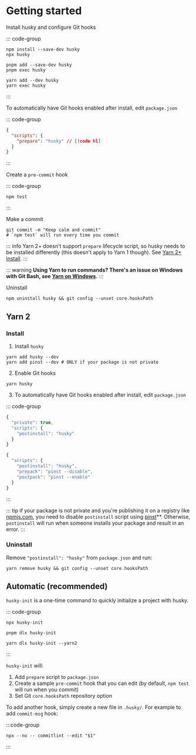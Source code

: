 # Getting started

Install husky and configure Git hooks

::: code-group

```shell [npm]
npm install --save-dev husky
npx husky
```

```shell [pnpm]
pnpm add --save-dev husky
pnpm exec husky
```

```shell [yarn]
yarn add --dev husky
yarn exec husky
```

:::

To automatically have Git hooks enabled after install, edit `package.json`

::: code-group

```json [package.json]
{
  "scripts": {
    "prepare": "husky" // [!code hl]
  }
}
```

:::

Create a `pre-commit` hook

::: code-group

```shell [.husky/pre-commit]
npm test
```

:::

Make a commit

```shell
git commit -m "Keep calm and commit"
# `npm test` will run every time you commit
```

::: info
Yarn 2+ doesn't support `prepare` lifecycle script, so husky needs to be installed differently (this doesn't apply to Yarn 1 though). See [Yarn 2+ install](#yarn-2).
:::

::: warning
**Using Yarn to run commands? There's an issue on Windows with Git Bash, see [Yarn on Windows](#yarn-on-windows).**
:::

Uninstall

```shell
npm uninstall husky && git config --unset core.hooksPath
```

## Yarn 2

### Install

1. Install `husky`

```shell
yarn add husky --dev
yarn add pinst --dev # ONLY if your package is not private
```

2. Enable Git hooks

```shell
yarn husky
```

3. To automatically have Git hooks enabled after install, edit `package.json`

::: code-group

```js [package.json private=true]
{
  "private": true,
  "scripts": {
    "postinstall": "husky"
  }
}
```

```js [package.json private=false]
{
  "scripts": {
    "postinstall": "husky",
    "prepack": "pinst --disable",
    "postpack": "pinst --enable"
  }
}
```

:::

::: tip
if your package is not private and you're publishing it on a registry like [npmjs.com](https://npmjs.com), you need to disable `postinstall` script using [pinst](https://github.com/typicode/pinst)\*\*. Otherwise, `postinstall` will run when someone installs your package and result in an error.
:::

### Uninstall

Remove `"postinstall": "husky"` from `package.json` and run:

```shell
yarn remove husky && git config --unset core.hooksPath
```

## Automatic (recommended)

`husky-init` is a one-time command to quickly initialize a project with husky.

::: code-group

```shell [npm]
npx husky-init
```

```shell [pnpm]
pnpm dlx husky-init
```

```shell [yarn]
yarn dlx husky-init --yarn2
```

:::

`husky-init` will:

1. Add `prepare` script to `package.json`
1. Create a sample `pre-commit` hook that you can edit (by default, `npm test` will run when you commit)
1. Set Git `core.hooksPath` repository option

To add another hook, simply create a new file in `.husky/`. For example to add `commit-msg` hook:

:::code-group

```shell [.husky/commit-msg]
npx --no -- commitlint --edit "$1"
```

:::

